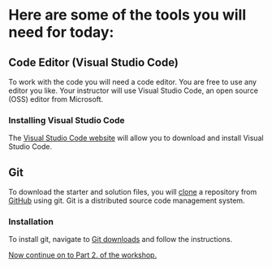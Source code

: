 # Here are some of the tools you will need for today:

## Code Editor (Visual Studio Code)

To work with the code you will need a code editor. You are free to use any editor you like. Your instructor will use Visual Studio Code, an open source (OSS) editor from Microsoft.

### Installing Visual Studio Code

The [Visual Studio Code website](https://code.visualstudio.com/) will allow you to download and install Visual Studio Code.


## Git

To download the starter and solution files, you will [clone](https://help.github.com/en/articles/cloning-a-repository) a repository from [GitHub](https://github.com) using git. Git is a distributed source code management system.

### Installation

To install git, navigate to [Git downloads](https://git-scm.com/downloads) and follow the instructions.

[Now continue on to Part 2. of the workshop.](./)